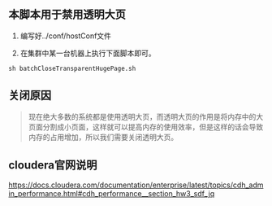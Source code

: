 ## 本脚本用于禁用透明大页

1. 编写好../conf/hostConf文件

2. 在集群中某一台机器上执行下面脚本即可。
```shell
sh batchCloseTransparentHugePage.sh
```

## 关闭原因

> 现在绝大多数的系统都是使用透明大页，而透明大页的作用是将内存中的大页面分割成小页面，这样就可以提高内存的使用效率，但是这样的话会导致内存的占用增加，所以我们需要关闭透明大页。

## cloudera官网说明

https://docs.cloudera.com/documentation/enterprise/latest/topics/cdh_admin_performance.html#cdh_performance__section_hw3_sdf_jq